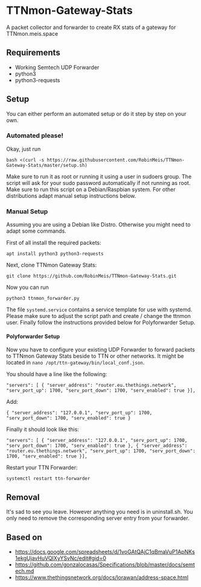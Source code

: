 # TTNmon-Gateway-Stats
A packet collector and forwarder to create RX stats of a gateway for TTNmon.meis.space

## Requirements
- Working Semtech UDP Forwarder
- python3
- python3-requests

## Setup
You can either perform an automated setup or do it step by step on your own.
### Automated please!
Okay, just run

``bash <(curl -s https://raw.githubusercontent.com/RobinMeis/TTNmon-Gateway-Stats/master/setup.sh)``

Make sure to run it as root or running it using a user in sudoers group. The script will ask for your sudo password automatically if not running as root. Make sure to run this script on a Debian/Raspbian system. For other distributions adapt manual setup instructions below.

### Manual Setup
Assuming you are using a Debian like Distro. Otherwise you might need to adapt some commands.

First of all install the required packets:

``apt install python3 python3-requests``

Next, clone TTNmon Gateway Stats:

``git clone https://github.com/RobinMeis/TTNmon-Gateway-Stats.git``

Now you can run

``python3 ttnmon_forwarder.py``

The file `systemd.service` contains a service template for use with systemd. Please make sure to adjust the script path and create / change the ttnmon user. Finally follow the instructions provided below for Polyforwarder Setup.

#### Polyforwarder Setup
Now you have to configure your existing UDP Forwarder to forward packets to TTNmon Gateway Stats beside to TTN or other networks. It might be located in `nano /opt/ttn-gateway/bin/local_conf.json`.

You should have a line like the following:

``"servers": [ { "server_address": "router.eu.thethings.network", "serv_port_up": 1700, "serv_port_down": 1700, "serv_enabled": true }],``

Add:

``{ "server_address": "127.0.0.1", "serv_port_up": 1700, "serv_port_down": 1700, "serv_enabled": true }``

Finally it should look like this:

``"servers": [ { "server_address": "127.0.0.1", "serv_port_up": 1700, "serv_port_down": 1700, "serv_enabled": true }, { "server_address": "router.eu.thethings.network", "serv_port_up": 1700, "serv_port_down": 1700, "serv_enabled": true }],``

Restart your TTN Forwarder:

``systemctl restart ttn-forwarder``

## Removal
It's sad to see you leave. However anything you need is in uninstall.sh. You only need to remove the corresponding server entry from your forwarder.

## Based on
- https://docs.google.com/spreadsheets/d/1voGAtQAjC1qBmaVuP1ApNKs1ekgUjavHuVQIXyYSvNc/edit#gid=0
- https://github.com/gonzalocasas/Specifications/blob/master/docs/semtech.md
- https://www.thethingsnetwork.org/docs/lorawan/address-space.html
